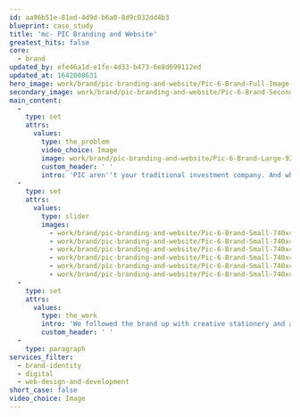 ```yaml
---
id: aa96b51e-81ed-4d9d-b6a0-8d9c032dd4b3
blueprint: case_study
title: 'mc- PIC Branding and Website'
greatest_hits: false
core:
  - brand
updated_by: efe46a1d-e1fe-4d33-b473-6e8d699112ed
updated_at: 1642008631
hero_image: work/brand/pic-branding-and-website/Pic-6-Brand-Full-Image-1360x768.5.jpg
secondary_image: work/brand/pic-branding-and-website/Pic-6-Brand-Secondary-Image-896x597.jpg
main_content:
  -
    type: set
    attrs:
      values:
        type: the_problem
        video_choice: Image
        image: work/brand/pic-branding-and-website/Pic-6-Brand-Large-927x522.jpg
        custom_header: ' '
        intro: 'PIC aren''t your traditional investment company. And when you''re not traditional, you don''t want your brand to be traditional either. They came to us to find a brand that would a help them stand out and show off their values. The wordmark and structured graphic uses a geometric triangular grid to reinforce strength and reliability. The angled elements within the mark are a little nod to the idea of forward thinking. '
  -
    type: set
    attrs:
      values:
        type: slider
        images:
          - work/brand/pic-branding-and-website/Pic-6-Brand-Small-740x416.25-1.jpg
          - work/brand/pic-branding-and-website/Pic-6-Brand-Small-740x416.25-2.jpg
          - work/brand/pic-branding-and-website/Pic-6-Brand-Small-740x416.25-3.jpg
          - work/brand/pic-branding-and-website/Pic-6-Brand-Small-740x416.25-4.jpg
          - work/brand/pic-branding-and-website/Pic-6-Brand-Small-740x416.25-5.jpg
          - work/brand/pic-branding-and-website/Pic-6-Brand-Small-740x416.25-6.jpg
  -
    type: set
    attrs:
      values:
        type: the_work
        intro: 'We followed the brand up with creative stationery and a fully responsive website, which showed off PIC''s forward thinking, strong and reliable credentials. A forward thinking, strong and reliable investment company? Sounds like a safe bet to us. '
        custom_header: ' '
  -
    type: paragraph
services_filter:
  - brand-identity
  - digital
  - web-design-and-development
short_case: false
video_choice: Image
---
```

